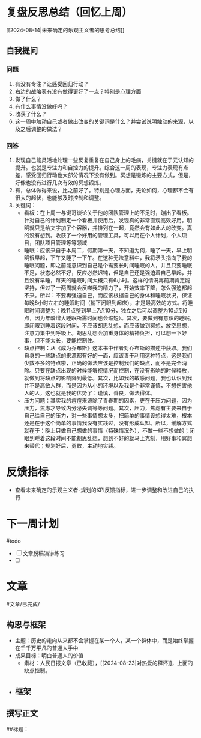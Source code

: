 # 复盘反思总结（回忆上周）

[[2024-08-14|未来确定的乐观主义者的思考总结]] 

## 自我提问
### 问题

1. 有没有专注？让感受回归行动？
2. 右边的战略表有没有做得更好了一点？特别是心理方面
3. 做了什么？
4. 有什么事情没做好吗？
5. 收获了什么？
6. 这一周中触动自己或者做出改变的关键词是什么？并尝试说明触动的来源，以及之后调整的做法？

### 回答

1. 发现自己能灵活地处理一些反复重复在自己身上的毛病，关键就在于元认知的提升。也就是专注力和自控力的提升。综合这一周的表现，专注力表现有点差，感受回归行动也大部分情况下没有做到。冥想是锻炼的主要方式，但是，好像也没有进行几次有效的冥想锻炼。
2. 有，总体做得来说，比之前好了。特别是心理方面，无论如何，心理都不会有很大的起伏，也能够及时控制和调整。
6.  关键词：
	- 看板：在上周一与键哥谈论关于他的团队管理上的不足时，蹦出了看板。针对自己的计划制定一个看板并使用后，发现真的非常直观高效好用。明明就只是给文字加了个容器，并排列在一起，竟然会有如此大的改变。真的没有想到。收获了一个好用的管理工具，可以用在个人计划，个人项目，团队项目管理等等领域
	- 睡眠：应该来自于本周二，假期第一天，不知道为何，睡了一天，早上明明很早起，下午又睡了一下午。在这种无法意料中，我将矛头指向了我的睡眠问题，即之前能意识到自己是个需要长时间睡眠的人，并且只要睡眠不足，状态必然不好，反应必然迟钝，但是自己还是强迫着自己早起，并且没有早睡，每天的睡眠时间大概只有6小时。这样的情况再前期肯定能坚持，但过了一两周就会反噬我的精力了，开始效率下降，怎么强迫都起不来。所以：不要再强迫自己，而应该根据自己的身体和睡眠状况，保证每晚8小时左右的睡眠时间（躺下闭眼到起床），才是最高效的方式。将睡眠时间调整为：晚11点整到早上7点10分，独立之后可以调整为10点到6点，因为年龄增大睡眠所需时间也会缩短）。其次，要做到有意识的睡眠，即闭眼到睡着这段时间，不应该胡思乱想，而应该做到冥想，放空思想，注意力集中到呼吸上。胡思乱想会加重身体的精神负担，可以想一下好事，但不能太长，要能控制住。
	- 缺点控制：从《成为乔布斯》这本书中作者对乔布斯的描述中获取。我们自身的一些缺点的来源都有好的一面，应该善于利用这种特点，这是我们少数不多的特点啦，正确的做法应该是控制我们的缺点，而不是完全消除。只要在缺点出现的时候能够视情况而控制，在没有影响的时候释放，就做到将缺点的影响降到最低。其次，比如我的敏感问题，我也认识到我并不是高敏人群，而是因为从小的环境以及我是个非常谨慎，不想伤害他人的人，这也就是我的优势了：谨慎，善良，做法得体。
	- 压力问题：其实我的痘痘来源除了青春期的因素，更在于压力问题，因为压力，焦虑才导致内分泌失调等等问题。其次，压力，焦虑有主要来自于自己给自己的压力，对一些事情想太多，把简单的事情设想得太难，根本还是在于这个简单的事情我没有实践过，没有形成认知。所以，缓解方式就在于：晚上只做自己想做的事情（特殊情况外），不做一些不想做的；闭眼到睡着这段时间不能胡思乱想，想到不好的就马上克制，用好事和冥想来替代；规划好后，勇敢，主动地实践。

# 反馈指标

- 查看未来确定的乐观主义者-规划的KPI反馈指标，进一步调整和改进自己的执行

# 下一周计划
#todo 

- [ ] 文章脱稿演讲练习
- [ ] 

# 文章
#文章/已完成/
## 构思与框架

- 主题：历史的走向从来都不会掌握在某一个人，某一个群体中，而是始终掌握在千千万平凡的普通人手中
- 成果目标：明白普通人的价值
	- 素材：人民日报文章（已收藏），[[2024-08-23|对热爱的释怀]]，上面的缺点控制。
- 框架
	- 
## 撰写正文

##标题：






